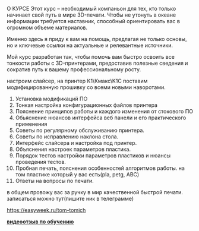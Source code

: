 О КУРСЕ
Этот курс – необходимый компаньон для тех, кто только начинает свой путь в мире 3D-печати. Чтобы не утонуть в океане информации требуется наставник, способный ориентировать вас в огромном объеме материалов.

Именно здесь я приду к вам на помощь, предлагая не только основы, но и ключевые ссылки на актуальные и релевантные источники.

Мой курс разработан так, чтобы помочь вам быстро освоить все тонкости работы с 3D-принтерами, предоставив полезные сведения и сократив путь к вашему профессиональному росту.  

 настроим слайсер, на принтер К1\Кмакс\K1C поставим модифицированную прошивку со всеми новыми наворотами. 

 1. Установка модификаций ПО
 2. Тонкая настройка конфигурационных файлов принтера
 3. Пояснение принципов работы и каждого изменения от стокового ПО
 4. Обьяснение нюансов интерфейса веб панели и его практического применения
 5. Советы по регулярному обслуживанию принтера.
 6. Cоветы по исправлению наклона стола.
 7. Интерфейс слайсера и настройка под принтер.
 8. Объяснения настроек параметров пластика.
 9. Порядок тестов настройки параметров пластиков и нюансы проведения тестов.
 10. Пробная печать, пояснения особенностей алгоритмов работы. на том пластике который у вас есть(pla, petg, ABC)
 11. Ответы на вопросы по печати.   
 
  в общем  провожу вас за ручку в мир качественной быстрой печати. 
записаться можно тут(пишите ник в телеграмме) 

https://easyweek.ru/tom-tomich


 [**видеоотзыв по обучению**](https://youtu.be/q9dPGSkCr6M?si=31thqjn6EUDBIXiD)